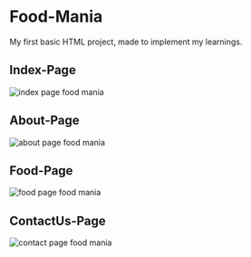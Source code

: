 # Food-Mania
My first basic HTML project, made to implement my learnings.
## Index-Page
![index page food mania](https://user-images.githubusercontent.com/88196245/152369126-60d5a2f7-c6bf-46da-82bd-d27501e971ca.png)
## About-Page
![about page food mania](https://user-images.githubusercontent.com/88196245/152369370-43ae4c9c-bc8e-479b-ab4b-f649a4eefb4b.png)
## Food-Page
![food page food mania](https://user-images.githubusercontent.com/88196245/152370390-7e7dc729-4ea0-4f8f-9dc3-75b22467daf6.png)
## ContactUs-Page
![contact page food mania](https://user-images.githubusercontent.com/88196245/152653839-a6615386-d5be-4490-bc35-b7947fa4c8d0.png)
